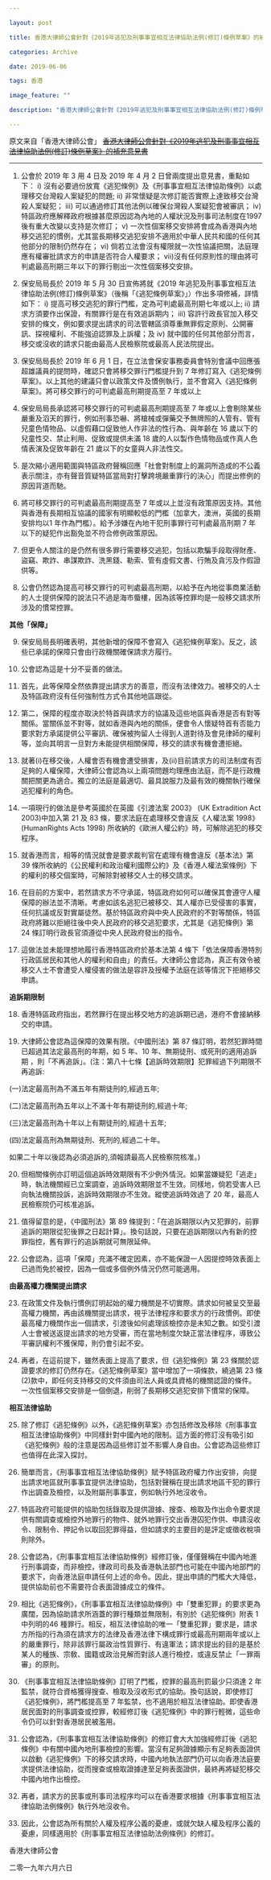 ```yaml
---

layout: post

title: 香港大律師公會針對《2019年逃犯及刑事事宜相互法律協助法例(修訂)條例草案》的補充意見書

categories: Archive

date: 2019-06-06

tags: 香港

image_feature: ""

description: "香港大律師公會針對《2019年逃犯及刑事事宜相互法律協助法例(修訂)條例草案》的補充意見書"

---
```

原文来自「香港大律師公會」
~~[香港大律師公會針對《2019年逃犯及刑事事宜相互法律協助法例(修訂)條例草案》的補充意見書](https://www.hkba.org/sites/default/files/%E9%A6%99%E6%B8%AF%E5%A4%A7%E5%BE%8B%E5%B8%AB%E5%85%AC%E6%9C%83%E9%87%9D%E5%B0%8D%E3%80%8A2019%20%E5%B9%B4%E9%80%83%E7%8A%AF%E5%8F%8A%E5%88%91%E4%BA%8B%E4%BA%8B%E5%AE%9C%E7%9B%B8%E4%BA%92%E6%B3%95%E5%BE%8B%E5%8D%94%E5%8A%A9%E6%B3%95%E4%BE%8B%28%E4%BF%AE%E8%A8%82%29%E6%A2%9D%E4%BE%8B%E8%8D%89%E6%A1%88%E3%80%8B%E7%9A%84%E8%A3%9C%E5%85%85%E6%84%8F%E8%A6%8B%E6%9B%B8.pdf)~~

---
1. 公會於 2019 年 3 用 4 日及 2019 年 4 月 2 日曾兩度提出意見書，重點如下：
i) 沒有必要過份放寬《逃犯條例》及《刑事事宜相互法律協助條例》以處理移交台灣殺人案疑犯的問題;
ii) 非常懷疑是次修訂能否實際上達致移交台灣殺人案疑犯；
iii) 可以通過修訂其他法例以確保台灣殺人案疑犯會被審訊；
iv) 特區政府應解釋政府根據甚麼原因認為內地的人權狀況及刑事司法制度在1997 後有重大改變以支持是次修訂；
v) 一次性個案移交安排將會成為香港與內地移交逃犯的慣例，尤其當長期移交逃犯安排不適用於中華人民共和國的任何其他部分的限制仍然存在；
vi) 倘若立法會沒有權限就一次性協議把關，法庭理應有權審批請求方的申請是否符合人權要求；
vii)沒有任何原則性的理由將可判處最高刑期三年以下的罪行剔出一次性個案移交安排。

2. 保安局局長於 2019 年 5 月 30 日宣佈將就《2019 年逃犯及刑事事宜相互法律協助法例(修訂)條例草案》（後稱「《逃犯條例草案》」）作出多項修補，詳情如下：
i) 提高可移交逃犯的罪行門檻，定為可判處最高刑期七年或以上;
ii) 請求方須要作出保證，有關罪行是在有效追訴期内；
iii) 容許行政長官加入移交安排的條文，例如要求提出請求的司法管轄區須尊重無罪假定原則、公開審訊、探視權利、不能強迫認罪及上訴權；及
iv) 就中國的任何其他部分而言，移交或沒收的請求只能由最高人民檢察院或最高人民法院提出。

3. 保安局局長於 2019 年 6 月 1 日，在立法會保安事務委員會特別會議中回應張超雄議員的提問時，確認只會將移交罪行門檻提升到 7 年修訂寫入《逃犯條例草案》。以上其他的建議只會以政策文件及慣例執行，並不會寫入《逃犯條例草案》。將可移交罪行的可判處最高刑期提高至 7 年或以上

4. 保安局局長承認將可移交罪行的可判處最高刑期提高至 7 年或以上會剔除某些嚴重及滔天的罪行，例如刑事恐嚇、將槍械或彈藥交予無牌照的人管有、管有兒童色情物品、以虛假藉口促致他人作非法的性行為、與年齡在 16 歲以下的兒童性交、禁止利用、促致或提供未滿 18 歲的人以製作色情物品或作真人色情表演及促致年齡在 21 歲以下的女童與人非法性交。

5. 是次縮小適用範圍與特區政府聲稱回應「社會對制度上的漏洞所造成的不公義表示關注，亦有聲音質疑特區當局對打擊跨境嚴重罪行的決心」而提出修例的原因背道而馳。

6. 將可移交罪行的可判處最高刑期提高至 7 年或以上並沒有政策原因支持。其他與香港有長期相互協議的國家有明顯較低的門檻（加拿大，澳洲，英國的長期安排均以1 年作為門檻）。給予涉嫌在內地干犯刑事罪行可判處最高刑期 7 年以下的疑犯作出豁免並不符合修例政策原因。

7. 但更令人關注的是仍然有很多罪行需要移交逃犯，包括以欺騙手段取得財產、盜竊、欺詐、串謀欺詐、洗黑錢、勒索、管有虛假文書、行賄及貪污及作假證供等。

8. 公會仍然認為提高可移交罪行的可判處最高刑期，以給予在內地從事商業活動的人士提供保障的說法只不過是海市蜃樓，因為該等控罪均是一般移交請求所涉及的慣常控罪。

**其他「保障」**

9. 保安局局長明確表明，其他新增的保障不會寫入《逃犯條例草案》。反之，該些已承諾的保障只會由行政機關確保請求方履行。

10. 公會認為這是十分不妥善的做法。

11. 首先，此等保障全然依靠提出請求方的善意，而沒有法律效力。被移交的人士及特區政府沒有任何強制性方式令其他地區跟從。

12. 第二，保障的程度亦取決於特首與請求方的協議及這些地區與香港是否有對等關係。當關係並不對等，就如香港與內地的關係，便會令人懷疑特首有否能力要求對方承諾提供公平審訊、確保被拘留人士得到人道對待及會見律師的權利等，並向其明言一旦對方未能提供相關保障，移交的請求有機會遭拒絕。

13. 就著(i)在移交後，人權會否有機會遭受損害，及(ii)目前請求方的司法制度有否足夠的人權保障，大律師公會認為以上兩項問題均理應由法庭，而不是行政機關把關更為適合。獨立的法庭是最適切、最具說服力及最有效的機關執行確保逃犯權利的角色。

14. 一項現行的做法是參考英國於在英國《引渡法案 2003》 (UK Extradition Act 2003)中加入第 21 及 83 條，要求法庭在處理移交會違反《人權法案 1998》 (HumanRights Acts 1998) 所收納的《歐洲人權公約》時，可解除逃犯的移交程序。

15. 就香港而言，相等的情況就會是要求裁判官在處理有機會違反《基本法》第 39 條所收納的《公民權利和政治權利國際公約》及《香港人權法案條例》下的權利的移交個案時，可解除對被移交人士的移交請求。

16. 在目前的方案中，若然請求方不守承諾，特區政府如何可以確保其會遵守人權保障的辦法並不清晰。考慮如該名逃犯已被移交、其人權亦已受侵害的事實，任何抗議或反對實屬徒然。基於特區政府與中央人民政府的不對等關係，特區政府將難以拒絕往後中央人民政府的移交逃犯要求，尤其是《逃犯條例》第 24 條訂明行政長官須遵從中央人民政府發出的指令。

17. 這做法並未能理想地履行香港特區政府於基本法第 4 條下「依法保障香港特別行政區居民和其他人的權利和自由」的責任。大律師公會認為，真正有效令被移交人士不會遭受人權侵害的做法是容許及授權予法庭在該等情況下拒絕移交申請。

**追訴期限制**

18. 香港特區政府指出，若然罪行在提出移交地方的追訴期已過，港府不會接納移交的申請。

19. 大律師公會認為這保障的效果有限。《中國刑法》第 87 條訂明，若然犯罪時間已超過其法定最高刑的年期，如 5 年、10 年、無期徒刑、或死刑的適用追訴期 ，則「不再追訴」。(注：第八十七條【追訴時效期限】犯罪經過下列期限不再追訴:

 (一)法定最高刑為不滿五年有期徒刑的,經過五年;

 (二)法定最高刑為五年以上不滿十年有期徒刑的,經過十年;

 (三)法定最高刑為十年以上有期徒刑的,經過十五年;

 (四)法定最高刑為無期徒刑、死刑的,經過二十年。

 如果二十年以後認為必須追訴的,須報請最高人民檢察院核准。)
 
20. 但相關條例亦訂明這個追訴時效期限有不少例外情況。如果當嫌疑犯「逃走」時，執法機關經已立案調查，追訴時效期限並不生效。同樣地，倘若受害人已向執法機關投訴，追訴時效期限亦不生效。縱使追訴時效過了 20 年，最高人民檢察院仍可核准追訴。

21. 值得留意的是，《中國刑法》第 89 條提到：「在追訴期限以內又犯罪的，前罪追訴的期限從犯後罪之日起計算」。換句話說，只要在追訴期限以內有新的控罪指控，舊有罪行的追訴期就可無限延伸。

22. 公會認為，這項「保障」充滿不確定因素，亦不能保證一人因提控時效表面上已過而免於被控，因為一個或多個例外情況仍然可能適用。

**由最高權力機關提出請求**

23. 在政策文件及執行慣例訂明起始的權力機關是不切實際。請求如何被呈交至最高權力機關，再由該機關提出請求，視乎法律程序和要求方的行政慣例。即使最高權力機關作出一個請求，引渡後如何處理該檢控亦是未知之數。如受引渡人士會被送返提出請求的地方受審，而在當地制度欠缺正當法律程序，導致公平審訊權利不獲保障，則仍會引起不安。

24. 再者，在這前提下，雖然表面上提高了要求，但《逃犯條例》第 23 條關於認證要求的修訂仍然存在。《逃犯條例草案》當中增加了一項條款，繞過第 23 條(2)款中，即任何支持移交的文件須由司法人員或具資格的機關認證的條件。一次性個案移交安排是一個倒退，削弱了長期移交逃犯安排下慣常的保障。

**相互法律協助**

25. 除了修訂《逃犯條例》以外，《逃犯條例草案》亦包括修改及移除《刑事事宜相互法律協助條例》中同樣針對中國內地的限制。這方面的修訂沒有吸引如《逃犯條例》般的注意是因為這些修訂並不影響人身自由。公會認為這些修訂也值得在此深入探討。

26. 簡單而言，《刑事事宜相互法律協助條例》賦予特區政府權力作出安排，向提出請求地區就刑事事宜提供法律協助，包括對聲稱在提出請求地區干犯的罪行作出調查及檢控，以及附屬刑事事宜，例如執行外地沒收令。

27. 特區政府可能提供的協助包括錄取及提供證據、搜查、檢取及作出命令要求提供有關調查或檢控外地罪行的物件、就外地罪行交出香港囚犯作供、申請沒收令、限制令、押記令以取回犯罪得益，但如請求的主要目的是評定或徵收稅項則除外。

28. 公會認為，《刑事事宜相互法律協助條例》經修訂後，僅僅聲稱在中國內地進行刑事調查，而非檢控，律政司司長及香港執法部門也可能在中國內地部門的要求下，向香港法庭申請任何上述的命令。因此，提出申請的門檻大大降低，提供協助前也不需要符合表面證據成立的條件。

29. 相比《逃犯條例》，《刑事事宜相互法律協助條例》中「雙重犯罪」的要求更為廣闊，因為協助請求所涵蓋的罪行種類並無限制，有別於《逃犯條例》附表 1 中列明的46 種罪行。相反，相互法律協助的唯一「雙重犯罪」要求是，請求方所指的行為須在請求方的法律及香港法律下構成罪行或最高刑期兩年或以上的嚴重罪行，除非該罪行屬政治性質罪行、有違軍法；請求提出的目的是基於某人的種族、宗敎、國籍或政治見解而對該人進行檢控，或違反禁止「一罪兩審」的原則。

30. 《刑事事宜相互法律協助條例》訂明了門檻，控罪的最高刑罰最少只須達 2 年監禁，就符合資格獲得搜查、檢取及沒收形式的協助。換句話說，即使修訂《逃犯條例》，將門檻提高至 7 年監禁，也不適用於相互法律協助。即使香港居民面對的刑事調查或控罪，較經修訂後《逃犯條例》中的罪行輕微，這些命令仍可以針對香港居民被濫用。

31. 公會認為，《刑事事宜相互法律協助條例》的修訂會大大加強經修訂後《逃犯條例》中有關中國內地刑事檢控的影響。當沒有足夠證據顯示有足夠表面證供以啟動《逃犯條例》下的移交請求時，中國內地執法部門仍可以向香港法庭要求提供法律協助，從而搜查或檢取證據達至足夠表面證供，最終再將疑犯移交中國內地作出檢控。

32. 再者，請求方的民事或刑事司法程序均可以在香港要求根據《刑事事宜相互法律協助法例條例》執行外地沒收令。

33. 因此，公會認為所有關於人權及程序公義的憂慮，或就欠缺人權及程序公義的憂慮，同樣適用於《刑事事宜相互法律協助法例條例》的修訂。

香港大律師公會

二零一九年六月六日